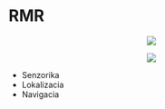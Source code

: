 # RMR

<p align="center">
<img src=https://user-images.githubusercontent.com/91337423/154821014-09d104dc-dabf-407f-9c0b-d6a8f0ef3e73.png>
</p>

<p align="center">
<img src=https://user-images.githubusercontent.com/91337423/154821031-f5a2d90d-699e-41e6-bc17-427a1c0fd917.png>
</p>

- Senzorika
- Lokalizacia
- Navigacia
